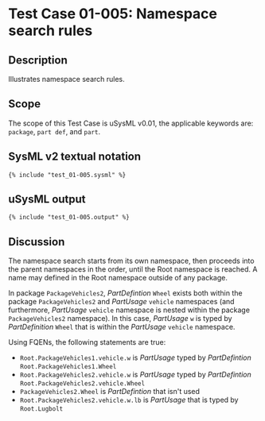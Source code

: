 # Test Case 01-005: Namespace search rules


## Description

Illustrates namespace search rules.


## Scope

The scope of this Test Case is uSysML v0.01, the applicable keywords
are: `package`, `part def`, and `part`.


## SysML v2 textual notation

```sysml
{% include "test_01-005.sysml" %}
```


## uSysML output

```
{% include "test_01-005.output" %}
```


## Discussion

The namespace search starts from its own namespace, then proceeds into
the parent namespaces in the order, until the Root namespace is reached.
A name may defined in the Root namespace outside of any package.

In package `PackageVehicles2`, *PartDefintion* `Wheel` exists both within
the package `PackageVehicles2` and *PartUsage* `vehicle` namespaces (and
furthermore, *PartUsage* `vehicle` namespace is nested within the package
`PackageVehicles2` namespace). In this case, *PartUsage* `w` is typed by
*PartDefinition* `Wheel` that is within the *PartUsage* `vehicle` namespace.

Using FQENs, the following statements are true:

* `Root.PackageVehicles1.vehicle.w` is *PartUsage* typed by *PartDefintion*
`Root.PackageVehicles1.Wheel`
* `Root.PackageVehicles2.vehicle.w` is *PartUsage* typed by *PartDefintion*
`Root.PackageVehicles2.vehicle.Wheel`
* `PackageVehicles2.Wheel` is *PartDefintion* that isn't used
* `Root.PackageVehicles2.vehicle.w.lb` is *PartUsage* that is typed by
`Root.Lugbolt`
